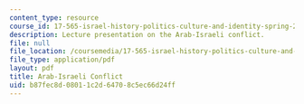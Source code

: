```yaml
---
content_type: resource
course_id: 17-565-israel-history-politics-culture-and-identity-spring-2011
description: Lecture presentation on the Arab-Israeli conflict.
file: null
file_location: /coursemedia/17-565-israel-history-politics-culture-and-identity-spring-2011/b87fec8d08011c2d64708c5ec66d24ff_MIT17_565S11_ses6_slides.pdf
file_type: application/pdf
layout: pdf
title: Arab-Israeli Conflict
uid: b87fec8d-0801-1c2d-6470-8c5ec66d24ff
---
```

